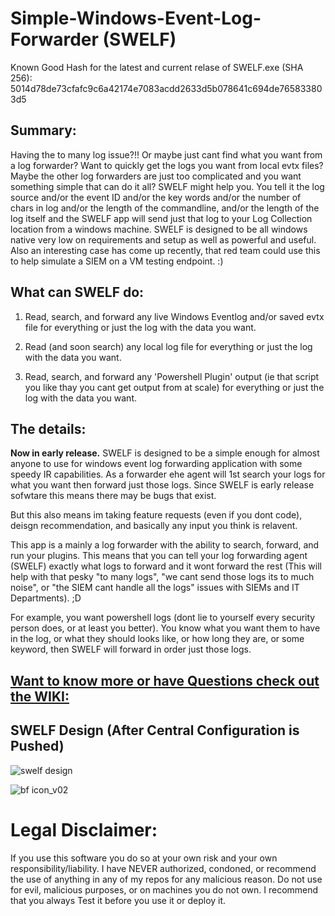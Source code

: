 # Simple-Windows-Event-Log-Forwarder (SWELF) 

Known Good Hash for the latest and current relase of SWELF.exe (SHA 256): 5014d78de73cfafc9c6a42174e7083acdd2633d5b078641c694de765833803d5

## Summary:

Having the to many log issue?!! Or maybe just cant find what you want from a log forwarder? Want to quickly get the logs you want from local evtx files? Maybe the other log forwarders are just too complicated and you want something simple that can do it all? SWELF might help you. You tell it the log source and/or the event ID and/or the key words and/or the number of chars in log and/or the length of the commandline, and/or the length of the log itself and the SWELF app will send just that log to your Log Collection location from a windows machine. SWELF is designed to be all windows native very low on requirements and setup as well as powerful and useful. Also an interesting case has come up recently, that red team could use this to help simulate a SIEM on a VM testing endpoint. :)

## What can SWELF do:

1. Read, search, and forward any live Windows Eventlog and/or saved evtx file for everything or just the log with the data you want.

2. Read (and soon search) any local log file for everything or just the log with the data you want.

3. Read, search, and forward any 'Powershell Plugin' output (ie that script you like thay you cant get output from at scale) for everything or just the log with the data you want.

## The details:

**Now in early release.** SWELF is designed to be a simple enough for almost anyone to use for windows event log forwarding application with some speedy IR capabilities. As a forwarder ehe agent will 1st search your logs for what you want then forward just those logs. 
Since SWELF is early release sofwtare this means there may be bugs that exist. 

But this also means im taking feature requests (even if you dont code), deisgn recommendation, and basically any input you think is relavent.

This app is a mainly a log forwarder with the ability to search, forward, and run your plugins. This means that you can tell your log forwarding agent (SWELF) exactly what logs to forward and it wont forward the rest (This will help with that pesky "to many logs", "we cant send those logs its to much noise", or "the SIEM cant handle all the logs" issues with SIEMs and IT Departments). ;D

For example, you want powershell logs (dont lie to yourself every security person does, or at least you better). You know what you want them to have in the log, or what they should looks like, or how long they are, or some keyword, then SWELF will forward in order just those logs.

## [Want to know more or have Questions check out the WIKI:](https://github.com/ceramicskate0/SWELF/wiki)

## SWELF Design (After Central Configuration is Pushed)
![swelf design](https://user-images.githubusercontent.com/6934294/41071314-a6c5be2e-69bc-11e8-803a-03fcebab5981.PNG)

![bf icon_v02](https://user-images.githubusercontent.com/6934294/38778422-18790d6c-407f-11e8-8594-be72577b26cd.png)

# Legal Disclaimer:
If you use this software you do so at your own risk and your own responsibility/liability. I have NEVER authorized, condoned, or recommend the use of anything in any of my repos for any malicious reason. Do not use for evil, malicious purposes, or on machines you do not own. I recommend that you always Test it before you use it or deploy it.
